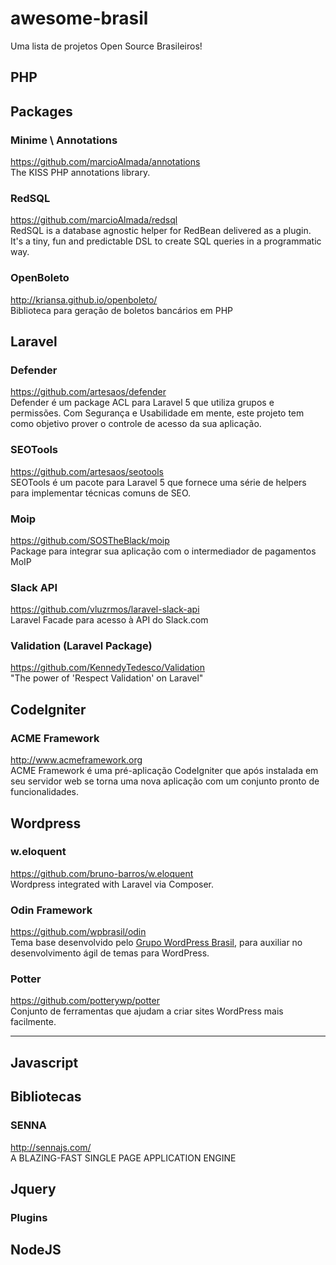 # awesome-brasil
Uma lista de projetos Open Source Brasileiros!

PHP
---

## Packages

### Minime \ Annotations
https://github.com/marcioAlmada/annotations  
The KISS PHP annotations library.

### RedSQL
https://github.com/marcioAlmada/redsql  
RedSQL is a database agnostic helper for RedBean delivered as a plugin. It's a tiny, fun and predictable DSL to create SQL queries in a programmatic way.

### OpenBoleto
http://kriansa.github.io/openboleto/  
Biblioteca para geração de boletos bancários em PHP


## Laravel

### Defender
https://github.com/artesaos/defender  
Defender é um package ACL para Laravel 5 que utiliza grupos e permissões. Com Segurança e Usabilidade em mente, este projeto tem como objetivo prover o controle de acesso da sua aplicação.

### SEOTools
https://github.com/artesaos/seotools  
SEOTools é um pacote para Laravel 5 que fornece uma série de helpers para implementar técnicas comuns de SEO.

### Moip
https://github.com/SOSTheBlack/moip  
Package para integrar sua aplicação com o intermediador de pagamentos MoIP

### Slack API
https://github.com/vluzrmos/laravel-slack-api   
Laravel Facade para acesso à API do Slack.com

### Validation (Laravel Package)
https://github.com/KennedyTedesco/Validation  
"The power of 'Respect Validation' on Laravel"

## CodeIgniter

### ACME Framework
http://www.acmeframework.org  
ACME Framework é uma pré-aplicação CodeIgniter que após instalada em seu servidor web se torna uma nova aplicação com um conjunto pronto de funcionalidades.

## Wordpress

### w.eloquent 
https://github.com/bruno-barros/w.eloquent  
Wordpress integrated with Laravel via Composer.

### Odin Framework
https://github.com/wpbrasil/odin  
Tema base desenvolvido pelo [Grupo WordPress Brasil](https://www.facebook.com/groups/wordpress.brasil), para auxiliar no desenvolvimento ágil de temas para WordPress.

### Potter
https://github.com/potterywp/potter  
Conjunto de ferramentas que ajudam a criar sites WordPress mais facilmente.

-------------------------------------------------------

Javascript
----------

## Bibliotecas

### SENNA
http://sennajs.com/  
A BLAZING-FAST SINGLE PAGE APPLICATION ENGINE

## Jquery

### Plugins

## NodeJS
